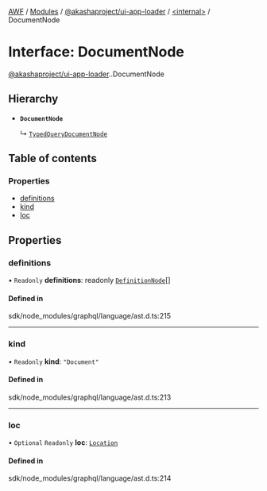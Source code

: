 [AWF](../README.md) / [Modules](../modules.md) / [@akashaproject/ui-app-loader](../modules/akashaproject_ui_app_loader.md) / [<internal\>](../modules/akashaproject_ui_app_loader._internal_.md) / DocumentNode

# Interface: DocumentNode

[@akashaproject/ui-app-loader](../modules/akashaproject_ui_app_loader.md).[<internal>](../modules/akashaproject_ui_app_loader._internal_.md).DocumentNode

## Hierarchy

- **`DocumentNode`**

  ↳ [`TypedQueryDocumentNode`](akashaproject_ui_app_loader._internal_.TypedQueryDocumentNode.md)

## Table of contents

### Properties

- [definitions](akashaproject_ui_app_loader._internal_.DocumentNode.md#definitions)
- [kind](akashaproject_ui_app_loader._internal_.DocumentNode.md#kind)
- [loc](akashaproject_ui_app_loader._internal_.DocumentNode.md#loc)

## Properties

### definitions

• `Readonly` **definitions**: readonly [`DefinitionNode`](../modules/akashaproject_ui_app_loader._internal_.md#definitionnode)[]

#### Defined in

sdk/node_modules/graphql/language/ast.d.ts:215

___

### kind

• `Readonly` **kind**: ``"Document"``

#### Defined in

sdk/node_modules/graphql/language/ast.d.ts:213

___

### loc

• `Optional` `Readonly` **loc**: [`Location`](../classes/akashaproject_ui_app_loader._internal_.Location.md)

#### Defined in

sdk/node_modules/graphql/language/ast.d.ts:214
